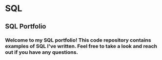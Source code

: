 # SQL
## **SQL Portfolio**

### Welcome to my SQL portfolio!  This code repository contains examples of SQL I've written.  Feel free to take a look and reach out if you have any questions.
